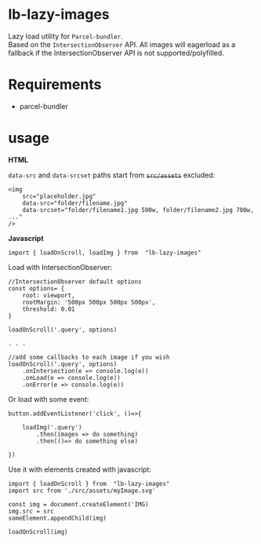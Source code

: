 # lb-lazy-images

Lazy load utility for `Parcel-bundler`.  
Based on the `IntersectionObserver` API. All images will eagerload as a fallback if the IntersectionObserver API is not supported/polyfilled.

# Requirements
- parcel-bundler

# usage

**HTML**

`data-src` and `data-srcset` paths start from ~~`src/assets`~~ excluded: 
```
<img 
	src="placeholder.jpg" 
	data-src="folder/filename.jpg"
	data-srcset="folder/filename1.jpg 500w, folder/filename2.jpg 700w, ..."
/>
```

**Javascript**
```
import { loadOnScroll, loadImg } from  "lb-lazy-images"
```

Load with IntersectionObserver:
```
//IntersectionObserver default options
const options= {
	root: viewport,
	rootMargin: '500px 500px 500px 500px',
	threshold: 0.01
}

loadOnScroll('.query', options)

. . .

//add some callbacks to each image if you wish
loadOnScroll('.query', options)
	.onIntersection(e => console.log(e))
	.onLoad(e => console.log(e))
	.onError(e => console.log(e))
```

Or load with some event:

```
button.addEventListener('click', ()=>{

	loadImg('.query')
		.then(images => do something)
		.then(()=> do something else)

})
```

Use it with elements created with javascript:
```
import { loadOnScroll } from  "lb-lazy-images"
import src from './src/assets/myImage.svg'

const img = document.createElement('IMG)
img.src = src
someElement.appendChild(img)

loadOnScroll(img)
```
